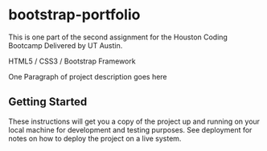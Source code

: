 # bootstrap-portfolio

This is one part of the second assignment for the Houston Coding Bootcamp Delivered by UT Austin.

HTML5 / CSS3 / Bootstrap Framework

One Paragraph of project description goes here

## Getting Started

These instructions will get you a copy of the project up and running on your local machine for development and testing purposes. See deployment for notes on how to deploy the project on a live system.
